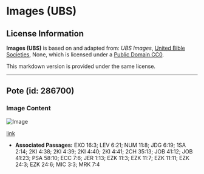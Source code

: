 # Images (UBS)

## License Information

**Images (UBS)** is based on and adapted from: _UBS Images_, [United Bible Societies](https://unitedbiblesocieties.org/), None, which is licensed under a [Public Domain CC0](https://creativecommons.org/public-domain/cc0/).

This markdown version is provided under the same license.



--------------------------------

## Pote (id: 286700)

### Image Content

![Image](https://cdn.aquifer.bible/aquifer-content/resources/Media/WEB-0485_pot.jpg)

[link](https://cdn.aquifer.bible/aquifer-content/resources/Media/WEB-0485_pot.jpg)

* **Associated Passages:** EXO 16:3; LEV 6:21; NUM 11:8; JDG 6:19; 1SA 2:14; 2KI 4:38; 2KI 4:39; 2KI 4:40; 2KI 4:41; 2CH 35:13; JOB 41:12; JOB 41:23; PSA 58:10; ECC 7:6; JER 1:13; EZK 11:3; EZK 11:7; EZK 11:11; EZK 24:3; EZK 24:6; MIC 3:3; MRK 7:4

